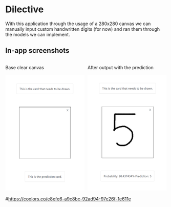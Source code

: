 
# Dilective 

With this application through the usage of a 280x280 canvas we can manually input custom handwritten digits (for now) and ran them through the models we can implement.


## In-app screenshots

<div style="display: flex; justify-content: space-between; gap:10px;">
    <div>
        <p>Base clear canvas </p>
        <img src="readme_images\first_version.png" width="250" />
    </div>
    <div>
        <p>After output with the prediction</p>
        <img src="readme_images\first_version_wr.png" width="250" />
    </div>
</div>


#https://coolors.co/e8efe6-a9c8bc-92ad94-97e26f-1e611e